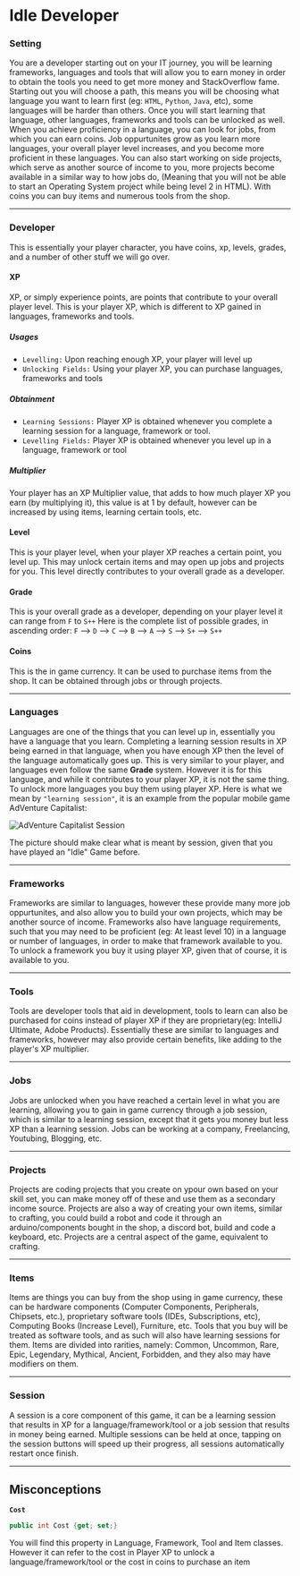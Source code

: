 # Idle Developer


### Setting
You are a developer starting out on your IT journey, you will be learning frameworks, languages and tools that will allow you to earn money in order to obtain the tools you need to get more money and StackOverflow fame. 
Starting out you will choose a path, this means you will be choosing what language you want to learn first (eg: `HTML`, `Python`, `Java`, etc), some languages will be harder than others.
Once you will start learning that language, other languages, frameworks and tools can be unlocked as well.
When you achieve proficiency in a language, you can look for jobs, from which you can earn coins. Job oppurtunites grow as you learn more languages, your overall player level increases, and you become more proficient in these languages.
You can also start working on side projects, which serve as another source of income to you, more projects become available in a similar way to how jobs do, (Meaning that you will not be able to start an Operating System project while being level 2 in HTML).
With coins you can buy items and numerous tools from the shop.

---

### Developer 
This is essentially your player character, you have coins, xp, levels, grades, and a number of other stuff we will go over.

#### XP
XP, or simply experience points, are points that contribute to your overall player level. This is your player XP, which is different to XP gained in languages, frameworks and tools.

##### Usages

* `Levelling:` Upon reaching enough XP, your player will level up
* `Unlocking Fields:` Using your player XP, you can purchase languages, frameworks and tools

##### Obtainment

* `Learning Sessions:` Player XP is obtained whenever you complete a learning session for a language, framework or tool.
* `Levelling Fields:` Player XP is obtained whenever you level up in a language, framework or tool

##### Multiplier

Your player has an XP Multiplier value, that adds to how much player XP you earn (by multiplying it), this value is at 1 by default, however can be increased by using items, learning certain tools, etc.


#### Level
This is your player level, when your player XP reaches a certain point, you level up. This may unlock certain items and may open up jobs and projects for you. 
This level directly contributes to your overall grade as a developer.

#### Grade
This is your overall grade as a developer, depending on your player level it can range from `F` to `S++`
Here is the complete list of possible grades, in ascending order:
`F` --> `D` --> `C` --> `B` --> `A` --> `S` --> `S+` --> `S++`

#### Coins
This is the in game currency. It can be used to purchase items from the shop.
It can be obtained through jobs or through projects.

---

### Languages
Languages are one of the things that you can level up in, essentially you have a language that you learn. Completing a learning session results in XP being earned in that language, when you have enough XP then the level of the language automatically goes up. This is very similar to your player, and languages even follow the same **Grade** system. However it is for this language, and while it contributes to your player XP, it is not the same thing. 
To unlock more languages you buy them using player XP.
Here is what we mean by `"learning session"`, it is an example from the popular mobile game AdVenture Capitalist: 

![AdVenture Capitalist Session](https://user-images.githubusercontent.com/56786013/113504625-95924e00-9539-11eb-8824-d2d3d1eeb0cc.jpg)  

The picture should make clear what is meant by session, given that you have played an "Idle" Game before.

---

### Frameworks
Frameworks are similar to languages, however these provide many more job oppurtunites, and also allow you to build your own projects, which may be another source of income. Frameworks also have language requirements, such that you may need to be proficient (eg: At least level 10) in a language or number of languages, in order to make that framework available to you.
To unlock a framework you buy it using player XP, given that of course, it is available to you.

---

### Tools
Tools are developer tools that aid in development, tools to learn can also be purchased for coins instead of player XP if they are proprietary(eg: IntelliJ Ultimate, Adobe Products).
Essentially these are similar to languages and frameworks, however may also provide certain benefits, like adding to the player's XP multiplier.

---

### Jobs
Jobs are unlocked when you have reached a certain level in what you are learning, allowing you to gain in game currency through a job session, which is similar to a learning session, except that it gets you money but less XP than a learning session. Jobs can be working at a company, Freelancing, Youtubing, Blogging, etc.

---

### Projects
Projects are coding projects that you create on ypour own based on your skill set, you can make money off of these and use them as a secondary income source. Projects are also a way of creating your own items, similar to crafting, you could build a robot and code it through an arduino/components bought in the shop, a discord bot, build and code a keyboard, etc. Projects are a central aspect of the game, equivalent to crafting.

---

### Items
Items are things you can buy from the shop using in game currency, these can be hardware components (Computer Components, Peripherals, Chipsets, etc.), proprietary software tools (IDEs, Subscriptions, etc), Computing Books (Increase Level), Furniture, etc. Tools that you buy will be treated as software tools, and as such will also have learning sessions for them. Items are divided into rarities, namely: Common, Uncommon, Rare, Epic, Legendary, Mythical, Ancient, Forbidden, and they also may have modifiers on them.

---

### Session
A session is a core component of this game, it can be a learning session that results in XP for a language/framework/tool or a job session that results in money being earned. Multiple sessions can be held at once, tapping on the session buttons will speed up their progress, all sessions automatically restart once finish.

---

## Misconceptions
**`Cost`**
```csharp
public int Cost {get; set;}
```
You will find this property in Language, Framework, Tool and Item classes.
However it can refer to the cost in Player XP to unlock a language/framework/tool or the cost in coins to purchase an item


